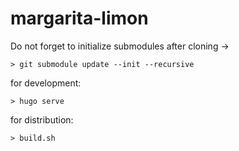 # margarita-limon

Do not forget to initialize submodules after cloning ->

```
> git submodule update --init --recursive
```

for development:
```
> hugo serve
```

for distribution:

```
> build.sh
```
